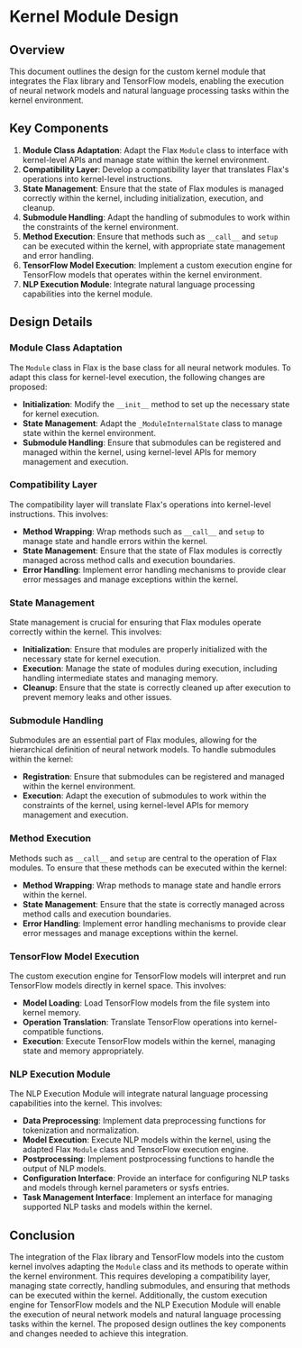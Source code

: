 # Kernel Module Design

## Overview
This document outlines the design for the custom kernel module that integrates the Flax library and TensorFlow models, enabling the execution of neural network models and natural language processing tasks within the kernel environment.

## Key Components
1. **Module Class Adaptation**: Adapt the Flax `Module` class to interface with kernel-level APIs and manage state within the kernel environment.
2. **Compatibility Layer**: Develop a compatibility layer that translates Flax's operations into kernel-level instructions.
3. **State Management**: Ensure that the state of Flax modules is managed correctly within the kernel, including initialization, execution, and cleanup.
4. **Submodule Handling**: Adapt the handling of submodules to work within the constraints of the kernel environment.
5. **Method Execution**: Ensure that methods such as `__call__` and `setup` can be executed within the kernel, with appropriate state management and error handling.
6. **TensorFlow Model Execution**: Implement a custom execution engine for TensorFlow models that operates within the kernel environment.
7. **NLP Execution Module**: Integrate natural language processing capabilities into the kernel module.

## Design Details

### Module Class Adaptation
The `Module` class in Flax is the base class for all neural network modules. To adapt this class for kernel-level execution, the following changes are proposed:

- **Initialization**: Modify the `__init__` method to set up the necessary state for kernel execution.
- **State Management**: Adapt the `_ModuleInternalState` class to manage state within the kernel environment.
- **Submodule Handling**: Ensure that submodules can be registered and managed within the kernel, using kernel-level APIs for memory management and execution.

### Compatibility Layer
The compatibility layer will translate Flax's operations into kernel-level instructions. This involves:

- **Method Wrapping**: Wrap methods such as `__call__` and `setup` to manage state and handle errors within the kernel.
- **State Management**: Ensure that the state of Flax modules is correctly managed across method calls and execution boundaries.
- **Error Handling**: Implement error handling mechanisms to provide clear error messages and manage exceptions within the kernel.

### State Management
State management is crucial for ensuring that Flax modules operate correctly within the kernel. This involves:

- **Initialization**: Ensure that modules are properly initialized with the necessary state for kernel execution.
- **Execution**: Manage the state of modules during execution, including handling intermediate states and managing memory.
- **Cleanup**: Ensure that the state is correctly cleaned up after execution to prevent memory leaks and other issues.

### Submodule Handling
Submodules are an essential part of Flax modules, allowing for the hierarchical definition of neural network models. To handle submodules within the kernel:

- **Registration**: Ensure that submodules can be registered and managed within the kernel environment.
- **Execution**: Adapt the execution of submodules to work within the constraints of the kernel, using kernel-level APIs for memory management and execution.

### Method Execution
Methods such as `__call__` and `setup` are central to the operation of Flax modules. To ensure that these methods can be executed within the kernel:

- **Method Wrapping**: Wrap methods to manage state and handle errors within the kernel.
- **State Management**: Ensure that the state is correctly managed across method calls and execution boundaries.
- **Error Handling**: Implement error handling mechanisms to provide clear error messages and manage exceptions within the kernel.

### TensorFlow Model Execution
The custom execution engine for TensorFlow models will interpret and run TensorFlow models directly in kernel space. This involves:

- **Model Loading**: Load TensorFlow models from the file system into kernel memory.
- **Operation Translation**: Translate TensorFlow operations into kernel-compatible functions.
- **Execution**: Execute TensorFlow models within the kernel, managing state and memory appropriately.

### NLP Execution Module
The NLP Execution Module will integrate natural language processing capabilities into the kernel. This involves:

- **Data Preprocessing**: Implement data preprocessing functions for tokenization and normalization.
- **Model Execution**: Execute NLP models within the kernel, using the adapted Flax `Module` class and TensorFlow execution engine.
- **Postprocessing**: Implement postprocessing functions to handle the output of NLP models.
- **Configuration Interface**: Provide an interface for configuring NLP tasks and models through kernel parameters or sysfs entries.
- **Task Management Interface**: Implement an interface for managing supported NLP tasks and models within the kernel.

## Conclusion
The integration of the Flax library and TensorFlow models into the custom kernel involves adapting the `Module` class and its methods to operate within the kernel environment. This requires developing a compatibility layer, managing state correctly, handling submodules, and ensuring that methods can be executed within the kernel. Additionally, the custom execution engine for TensorFlow models and the NLP Execution Module will enable the execution of neural network models and natural language processing tasks within the kernel. The proposed design outlines the key components and changes needed to achieve this integration.
